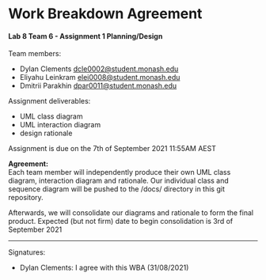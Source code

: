 # Work Breakdown Agreement
#### Lab 8 Team 6 - Assignment 1 Planning/Design

Team members:
- Dylan Clements dcle0002@student.monash.edu
- Eliyahu Leinkram elei0008@student.monash.edu
- Dmitrii Parakhin dpar0011@student.monash.edu

Assignment deliverables:
- UML class diagram
- UML interaction diagram 
- design rationale 

Assignment is due on the 7th of September 2021 11:55AM AEST

**Agreement:**<br>
Each team member will independently produce their own UML class diagram, interaction diagram and rationale.
Our individual class and sequence diagram will be pushed to the /docs/ directory in this git repository.


Afterwards, we will consolidate our diagrams and rationale to form the final product.
Expected (but not firm) date to begin consolidation is 3rd of September 2021

---

Signatures:

- Dylan Clements: I agree with this WBA (31/08/2021)

